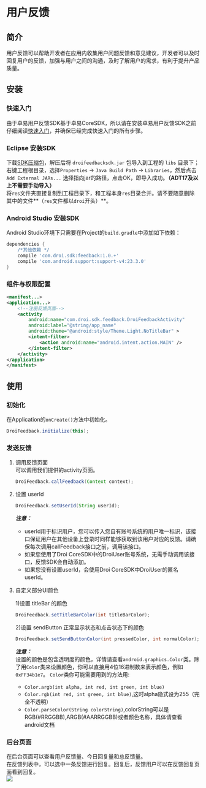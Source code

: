 # 用户反馈

## 简介
用户反馈可以帮助开发者在应用内收集用户问题反馈和意见建议，开发者可以及时回复用户的反馈，加强与用户之间的沟通，及时了解用户的需求，有利于提升产品质量。

## 安装
### 快速入门
由于卓易用户反馈SDK基于卓易CoreSDK，所以请在安装卓易用户反馈SDK之前仔细阅读[快速入门](http://baastest.droi.cn/Index/docStart.html)，并确保已经完成快速入门的所有步骤。

### Eclipse 安装SDK
下载[SDK压缩包]()，解压后将 `droifeedbacksdk.jar` 包导入到工程的 `libs` 目录下；右键工程根目录，选择`Properties` -> `Java Build Path` -> `Libraries`，然后点击`Add External JARs...` 选择指向jar的路径，点击OK，即导入成功。**（ADT17及以上不需要手动导入）**  
将`res`文件夹直接复制到工程目录下，和工程本身`res`目录合并。请不要随意删除其中的文件**（`res`文件都以`droi`开头）**。

### Android Studio 安装SDK
Android Studio环境下只需要在Project的`build.gradle`中添加如下依赖：
``` groovy
dependencies {
    /*其他依赖 */
    compile 'com.droi.sdk:feedback:1.0.+'
    compile 'com.android.support:support-v4:23.3.0'
}
```

### 组件与权限配置  
``` xml
<manifest...>
<application...>
    <!--注册反馈页面-->
    <activity
        android:name="com.droi.sdk.feedback.DroiFeedbackActivity"
        android:label="@string/app_name"
        android:theme="@android:style/Theme.Light.NoTitleBar" >
        <intent-filter>
            <action android:name="android.intent.action.MAIN" />
        </intent-filter>
    </activity>
</application>
</manifest>
```

## 使用
### 初始化
在Application的`onCreate()`方法中初始化。
``` java
DroiFeedback.initialize(this);
```

### 发送反馈
1. 调用反馈页面  
	可以调用我们提供的activity页面。  
    ``` java
    DroiFeedback.callFeedback(Context context);
    ```

2. 设置 userId
    ``` java
    DroiFeedback.setUserId(String userId);
    ```   
	***注意：***
	* userId用于标识用户，您可以传入您自有账号系统的用户唯一标识，该接口保证用户在其他设备上登录时同样能够获取到该用户对应的反馈。请确保每次调用callFeedback接口之前，调用该接口。  
	* 如果您使用了Droi CoreSDK中的DroiUser账号系统，无需手动调用该接口，反馈SDK会自动添加。  
	* 如果您没有设置userId，会使用Droi CoreSDK中DroiUser的匿名userId。

3. 自定义部分UI颜色

    1)设置 titleBar 的颜色
    ``` java
    DroiFeedback.setTitleBarColor(int titleBarColor);
    ```
    
    2)设置 sendButton 正常显示状态和点击状态下的颜色
    ``` java
    DroiFeedback.setSendButtonColor(int pressedColor, int normalColor);
    ```
    
    ***注意：***  
    设置的颜色是包含透明度的颜色，详情请查看`android.graphics.Color`类。除了用`Color`类来设置颜色，你可以直接用4位16进制数来表示颜色，例如`0xFF34b1e7`。
`Color`类你可能需要用到的方法用:
   * `Color.argb(int alpha, int red, int green, int blue)`
   * `Color.rgb(int red, int green, int blue)`,这时alpha隐式设为255（完全不透明）
   * `Color.parseColor(String colorString)`,colorString可以是RGB(#RRGGBB),ARGB(#AARRGGBB)或者颜色名称，具体请查看android文档

### 后台页面
在后台页面可以查看用户反馈量、今日回复量和总反馈量。  
在反馈列表中，可以选中一条反馈进行回复。回复后，反馈用户可以在反馈回复页面看到回复。  
![](http://baastest.droi.cn/Uploads/DocFile/5767a3458345f.png)